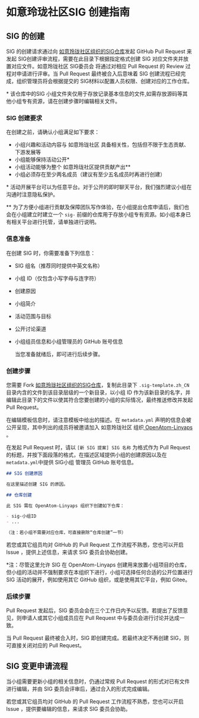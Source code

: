 # 如意玲珑社区SIG 创建指南

## SIG 的创建
  SIG 的创建请求通过向 [如意玲珑社区组织的SIG仓库](https://github.com/OpenAtom-Linyaps/SIG)发起 GitHub Pull Request 来发起 SIG创建评审流程，需要在此目录下根据指定格式创建 SIG 对应文件夹并放置对应文件。如意玲珑社区 SIG委员会 将通过对相应 Pull Request 的 Review 过程对申请进行评审。当 Pull Request 最终被合入后意味着 SIG 创建流程已经完成，组织管理员将会根据提交的 SIG材料以配置人员权限、创建对应的工作仓库。

\* 该仓库中的SIG 小组文件夹仅用于存放记录基本信息的文件,如需存放源码等其他小组专有资源，请在创建步骤时编辑相关文件。

### SIG 创建要求

在创建之前，请确认小组满足如下要求：

- 小组兴趣和活动内容与 如意玲珑社区 具备相关性，包括但不限于生态贡献、下游发展等
- 小组能够保持活动公开\*
- 小组活动能够为整个 如意玲珑社区提供贡献产出\*\*
- 小组必须存在至少两名成员（建议有至少五名成员时再进行创建）

\* 活动开展平台可以为任意平台。对于公开的即时聊天平台，我们强烈建议小组在沟通时注意隐私保护。

\*\* 为了方便小组进行贡献及保障团队写作体验，在小组提出仓库申请后，我们也会在小组建立时建立一个 `sig-` 前缀的仓库用于存放小组专有资源。如小组本身已有相关平台进行托管，请单独进行说明。

### 信息准备

  在创建 SIG 时，你需要准备下列信息：

- SIG 组名（推荐同时提供中英文名称）
- 小组 ID（仅包含小写字母与连字符）
- 创建原因
- 小组简介
- 活动范围与目标
- 公开讨论渠道
- 小组组员信息和小组管理员的 GitHub 账号信息

  当您准备就绪后，即可进行后续步骤。

### 创建步骤

  您需要 Fork [如意玲珑社区组织的SIG仓库](https://github.com/OpenAtom-Linyaps/SIG)，复制此目录下 `.sig-template.zh_CN` 目录内含的文件到该目录层级的一个新目录，以小组 ID 作为该新目录的名字，并编辑此目录下的文件以使其符合您要创建的小组的实际情况，最终推送修改并发起 Pull Request。

  在编辑模板信息时，请注意模板中给出的描述。在 `metadata.yml` 声明的信息会被公开呈现，其中列出的成员将被邀请加入 如意玲珑社区 组织[ OpenAtom-Linyaps ](https://github.com/OpenAtom-Linyaps)。

  在发起 Pull Request 时，请以 `[新 SIG 提案] SIG 名称` 为格式作为 Pull Request 的标题，并按下面段落的格式，在描述区域提供小组的创建原因以及在`metadata.yml`中提供 SIG小组 管理员 GitHub 账号信息。

``` markdown
## SIG 创建原因

在这里描述创建 SIG 的原因。

## 仓库创建

此 SIG 需在 OpenAtom-Linyaps 组织下创建如下仓库：

- sig-小组ID
- ...

（注：若小组不需要对应仓库，可直接删除“仓库创建”一节）
```

  若您或其它组员均对 GitHub 的 Pull Request 工作流程不熟悉，您也可以开启 Issue ，提供上述信息，来请求 SIG 委员会协助创建。

  \*注：尽管这里允许 SIG 在 OpenAtom-Linyaps 创建用来放置小组项目的仓库，但小组的活动并不强制要求在本组织下进行，小组可选择任何合适的公开位置进行 SIG 活动的展开，例如使用其它 GitHub 组织，或是使用其它平台，例如 Gitee。

### 后续步骤

  Pull Request 发起后，SIG 委员会会在三个工作日内予以反馈。若提出了反馈意见，则申请人或其它小组成员应在 Pull Request 中与委员会进行讨论并达成一致。

  当 Pull Request 最终被合入时，SIG 即创建完成。若最终决定不再创建 SIG，则可直接关闭对应的 Pull Request。

## SIG 变更申请流程

  当小组需要更新小组的相关信息时，仍通过常规 Pull Request 的形式对已有文件进行编辑，并由 SIG 委员会评审后，通过合入的形式完成编辑。

  若您或其它组员均对 GitHub 的 Pull Request 工作流程不熟悉，您也可以开启 Issue ，提供要编辑的信息，来请求 SIG 委员会协助。
